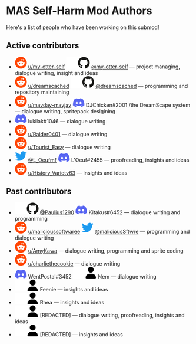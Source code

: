 # MAS Self-Harm Mod Authors

Here's a list of people who have been working on this submod!

<!--
General consistency guidelines everyone should try to stick to:

    a) Links go first. That means if there are multiple social links
       available as well as text credits — then social links go first,
       and then goes text (e.g. @link-a, text-b.)
    b) @-prefixed links/credits go first. That means if there are
       multiple credits to add, and some have @-prefix — these credits
       should go first. Note that this does not override the a) part —
       non-links with @-prefix should go after unprefixed links
       (e.g. @link-a, link-b, @text-a, text-b.)
    c) 'User' credit always goes last, after all other credits and
       social links. Moreover, it's generally preferred that social
       links are used instead of generic 'User' credit, which should
       be more of a fallback option if no other social media available.


For easier maintenance, here are the common social media link snippets.
Feel free to copy, paste and adjust indents, but:

    a) only change USERNAME placeholder;
    b) DO NOT BREAK LINES OR ADJUST SPACES INSIDE THE LINE.


Reddit:

    ![reddit](.github/icons/reddit.svg) [u/USERNAME](https://reddit.com/u/USERNAME)

GitHub:

    ![github](.github/icons/github-light.svg#gh-dark-mode-only)![github](.github/icons/github-dark.svg#gh-light-mode-only) [@USERNAME](https://github.com/USERNAME)

Twitter:

    ![twitter](.github/icons/twitter.svg) [@USERNAME](https://twitter.com/USERNAME)

Discord:

    ![discord](.github/icons/discord.svg) USERNAME

User:

    ![user](.github/icons/user-light.svg#gh-dark-mode-only)![user](.github/icons/user-dark.svg#gh-light-mode-only) USERNAME
-->

## Active contributors

* ![reddit](.github/icons/reddit.svg) [u/my-otter-self](https://reddit.com/u/my-otter-self)
  ![github](.github/icons/github-light.svg#gh-dark-mode-only)![github](.github/icons/github-dark.svg#gh-light-mode-only) [@my-otter-self](https://github.com/my-otter-self)
  — project managing, dialogue writing, insight and ideas
* ![reddit](.github/icons/reddit.svg) [u/dreamscached](https://reddit.com/u/dreamscached)
  ![github](.github/icons/github-light.svg#gh-dark-mode-only)![github](.github/icons/github-dark.svg#gh-light-mode-only) [@dreamscached](https://github.com/dreamscached)
  — programming and repository maintaining
* ![reddit](.github/icons/reddit.svg) [u/mayday-mayjay](https://reddit.com/u/mayday-mayjay)
  ![discord](.github/icons/discord.svg) DJChicken#2001 /the DreamScape system
  — dialogue writing, spritepack desigining
* ![discord](.github/icons/discord.svg) lukilak#1046
  — dialogue writing
* ![reddit](.github/icons/reddit.svg) [u/Raider0401](https://reddit.com/u/Raider0401)
  — dialogue writing
* ![reddit](/.github/icons/reddit.svg) [u/Tourist_Easy](https://reddit.com/u/Tourist_Easy)
  — dialogue writing
* ![twitter](.github/icons/twitter.svg) [@L_Oeufmf](https://twitter.com/L_Oeufmf)
  ![discord](.github/icons/discord.svg) L'Oeuf#2455
  — proofreading, insights and ideas
* ![reddit](.github/icons/reddit.svg) [u/History_Variety63](https://reddit.com/u/History_Variety63)
  — insights and ideas


## Past contributors

* ![github](.github/icons/github-light.svg#gh-dark-mode-only)![github](.github/icons/github-dark.svg#gh-light-mode-only) [@Paulius1290](https://github.com/Paulius1290)
  ![discord](.github/icons/discord.svg) Kitakus#6452
  — dialogue writing and programming
* ![reddit](.github/icons/reddit.svg) [u/malicioussoftwaree](https://reddit.com/u/malicioussoftwaree)
  ![twitter](.github/icons/twitter.svg) [@maliciousSftwre](https://twitter.com/maliciousSftwre)
  — programming and dialogue writing
* ![reddit](.github/icons/reddit.svg) [u/AmyKawa](https://reddit.com/u/AmyKawa)
  — dialogue writing, programming and sprite coding
* ![reddit](.github/icons/reddit.svg) [u/charliethecookie](https://reddit.com/u/charliethecookie)
  — dialogue writing
* ![discord](.github/icons/discord.svg) WentPostal#3452
  ![user](.github/icons/user-light.svg#gh-dark-mode-only)![user](.github/icons/user-dark.svg#gh-light-mode-only) Nem
  — dialogue writing
* ![user](.github/icons/user-light.svg#gh-dark-mode-only)![user](.github/icons/user-dark.svg#gh-light-mode-only) Feenie
  — insights and ideas
* ![user](.github/icons/user-light.svg#gh-dark-mode-only)![user](.github/icons/user-dark.svg#gh-light-mode-only) Rhea
  — insights and ideas
* ![user](.github/icons/user-light.svg#gh-dark-mode-only)![user](.github/icons/user-dark.svg#gh-light-mode-only) [REDACTED] 
  — dialogue writing, proofreading, insights and ideas
* ![user](.github/icons/user-light.svg#gh-dark-mode-only)![user](.github/icons/user-dark.svg#gh-light-mode-only) [REDACTED]
  — insights and ideas
